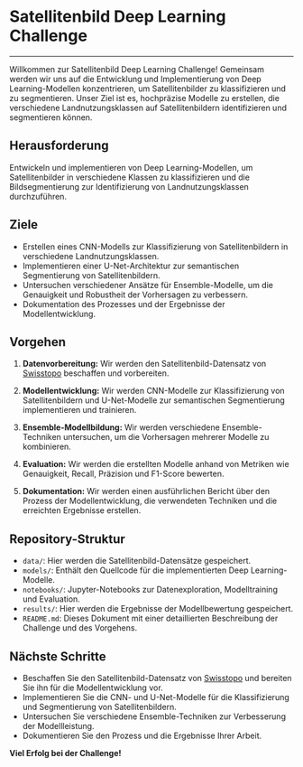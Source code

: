 # Satellitenbild Deep Learning Challenge

---

Willkommen zur Satellitenbild Deep Learning Challenge! Gemeinsam werden wir uns auf die Entwicklung und Implementierung von Deep Learning-Modellen konzentrieren, um Satellitenbilder zu klassifizieren und zu segmentieren. Unser Ziel ist es, hochpräzise Modelle zu erstellen, die verschiedene Landnutzungsklassen auf Satellitenbildern identifizieren und segmentieren können.

## Herausforderung

Entwickeln und implementieren von Deep Learning-Modellen, um Satellitenbilder in verschiedene Klassen zu klassifizieren und die Bildsegmentierung zur Identifizierung von Landnutzungsklassen durchzuführen.

## Ziele

- Erstellen eines CNN-Modells zur Klassifizierung von Satellitenbildern in verschiedene Landnutzungsklassen.
- Implementieren einer U-Net-Architektur zur semantischen Segmentierung von Satellitenbildern.
- Untersuchen verschiedener Ansätze für Ensemble-Modelle, um die Genauigkeit und Robustheit der Vorhersagen zu verbessern.
- Dokumentation des Prozesses und der Ergebnisse der Modellentwicklung.

## Vorgehen

1. **Datenvorbereitung:** Wir werden den Satellitenbild-Datensatz von [Swisstopo](https://data.geo.admin.ch) beschaffen und vorbereiten.
   
2. **Modellentwicklung:** Wir werden CNN-Modelle zur Klassifizierung von Satellitenbildern und U-Net-Modelle zur semantischen Segmentierung implementieren und trainieren.
   
3. **Ensemble-Modellbildung:** Wir werden verschiedene Ensemble-Techniken untersuchen, um die Vorhersagen mehrerer Modelle zu kombinieren.
   
4. **Evaluation:** Wir werden die erstellten Modelle anhand von Metriken wie Genauigkeit, Recall, Präzision und F1-Score bewerten.
   
5. **Dokumentation:** Wir werden einen ausführlichen Bericht über den Prozess der Modellentwicklung, die verwendeten Techniken und die erreichten Ergebnisse erstellen.

## Repository-Struktur

- `data/`: Hier werden die Satellitenbild-Datensätze gespeichert.
- `models/`: Enthält den Quellcode für die implementierten Deep Learning-Modelle.
- `notebooks/`: Jupyter-Notebooks zur Datenexploration, Modelltraining und Evaluation.
- `results/`: Hier werden die Ergebnisse der Modellbewertung gespeichert.
- `README.md`: Dieses Dokument mit einer detaillierten Beschreibung der Challenge und des Vorgehens.

## Nächste Schritte

- Beschaffen Sie den Satellitenbild-Datensatz von [Swisstopo](https://data.geo.admin.ch/ch.swisstopo.swissimage-dop10) und bereiten Sie ihn für die Modellentwicklung vor.
- Implementieren Sie die CNN- und U-Net-Modelle für die Klassifizierung und Segmentierung von Satellitenbildern.
- Untersuchen Sie verschiedene Ensemble-Techniken zur Verbesserung der Modellleistung.
- Dokumentieren Sie den Prozess und die Ergebnisse Ihrer Arbeit.

**Viel Erfolg bei der Challenge!**
